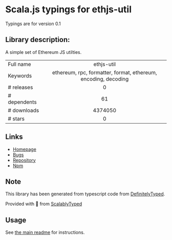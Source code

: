 
# Scala.js typings for ethjs-util

Typings are for version 0.1

## Library description:
A simple set of Ethereum JS utilties.

|                    |                 |
| ------------------ | :-------------: |
| Full name          | ethjs-util |
| Keywords           | ethereum, rpc, formatter, format, ethereum, encoding, decoding |
| # releases         | 0 |
| # dependents       | 61 |
| # downloads        | 4374050 |
| # stars            | 0 |

## Links
- [Homepage](https://github.com/ethjs/ethjs-util#readme)
- [Bugs](https://github.com/ethjs/ethjs-util/issues)
- [Repository](https://github.com/ethjs/ethjs-util)
- [Npm](https://www.npmjs.com/package/ethjs-util)
    


## Note
This library has been generated from typescript code from [DefinitelyTyped](https://definitelytyped.org).

Provided with :purple_heart: from [ScalablyTyped](https://github.com/oyvindberg/ScalablyTyped)

## Usage
See [the main readme](../../readme.md) for instructions.


